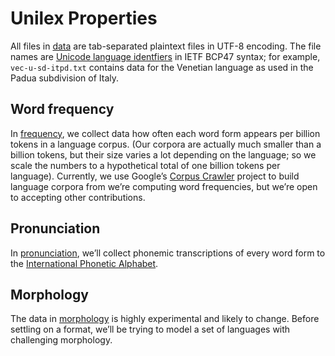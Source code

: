 # Unilex Properties

All files in [data](data/) are tab-separated plaintext files in
UTF-8 encoding. The file names are [Unicode language
identfiers](http://unicode.org/reports/tr35/#Unicode_language_identifier)
in IETF BCP47 syntax; for example, `vec-u-sd-itpd.txt` contains
data for the Venetian language as used in the Padua subdivision of Italy.


## Word frequency

In [frequency](data/frequency/), we collect data how often each word
form appears per billion tokens in a language corpus. (Our corpora are
actually much smaller than a billion tokens, but their size varies a lot
depending on the language; so we scale the numbers to a hypothetical
total of one billion tokens per language). Currently, we use Google’s
[Corpus Crawler](https://github.com/googlei18n/corpuscrawler) project
to build language corpora from we’re computing word frequencies, but
we’re open to accepting other contributions.


## Pronunciation

In [pronunciation](data/pronunciation/), we’ll collect phonemic transcriptions
of every word form to the
[International Phonetic Alphabet](https://en.wikipedia.org/wiki/International_Phonetic_Alphabet).


## Morphology

The data in [morphology](data/morphology/) is highly experimental and
likely to change. Before settling on a format, we’ll be trying to model
a set of languages with challenging morphology.
